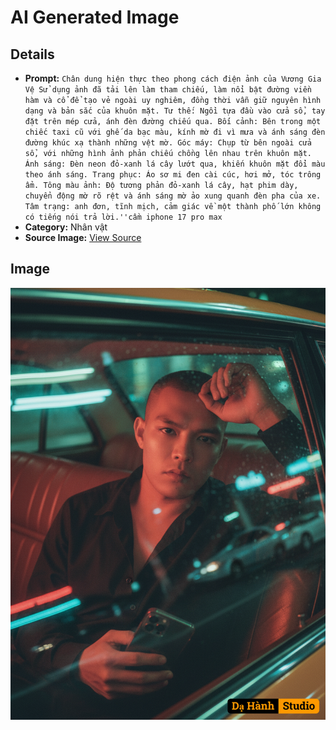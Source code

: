 # AI Generated Image

## Details
- **Prompt:** `Chân dung hiện thực theo phong cách điện ảnh của Vương Gia Vệ Sử dụng ảnh đã tải lên làm tham chiếu, làm nổi bật đường viền hàm và cổ để tạo vẻ ngoài uy nghiêm, đồng thời vẫn giữ nguyên hình dạng và bản sắc của khuôn mặt. Tư thế: Ngồi tựa đầu vào cửa sổ, tay đặt trên mép cửa, ánh đèn đường chiếu qua. Bối cảnh: Bên trong một chiếc taxi cũ với ghế da bạc màu, kính mờ đi vì mưa và ánh sáng đèn đường khúc xạ thành những vệt mờ. Góc máy: Chụp từ bên ngoài cửa sổ, với những hình ảnh phản chiếu chồng lên nhau trên khuôn mặt. Ánh sáng: Đèn neon đỏ-xanh lá cây lướt qua, khiến khuôn mặt đổi màu theo ánh sáng. Trang phục: Áo sơ mi đen cài cúc, hơi mở, tóc trông ẩm. Tông màu ảnh: Độ tương phản đỏ-xanh lá cây, hạt phim dày, chuyển động mờ rõ rệt và ánh sáng mờ ảo xung quanh đèn pha của xe. Tâm trạng: anh đơn, tĩnh mịch, cảm giác về một thành phố lớn không có tiếng nói trả lời.''cầm iphone 17 pro max`
- **Category:** Nhân vật
- **Source Image:** [View Source](https://raw.githubusercontent.com/lenzcomvth/ImageLibrary/main/Male.png)

## Image
![AI Generated Image](./image-2025-10-04T03-10-51-833Z.png)